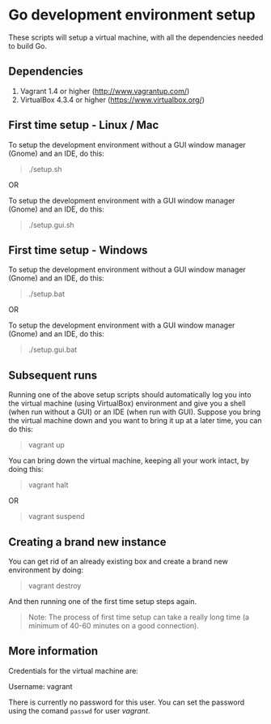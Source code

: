 Go development environment setup
================================

These scripts will setup a virtual machine, with all the dependencies needed to build Go.


Dependencies
------------

1. Vagrant 1.4 or higher (http://www.vagrantup.com/)
2. VirtualBox 4.3.4 or higher (https://www.virtualbox.org/)


First time setup - Linux / Mac
------------------------------

To setup the development environment without a GUI window manager (Gnome) and an IDE, do this:
> ./setup.sh

OR

To setup the development environment with a GUI window manager (Gnome) and an IDE, do this:
> ./setup.gui.sh


First time setup - Windows
--------------------------

To setup the development environment without a GUI window manager (Gnome) and an IDE, do this:
> ./setup.bat

OR

To setup the development environment with a GUI window manager (Gnome) and an IDE, do this:
> ./setup.gui.bat


Subsequent runs
---------------

Running one of the above setup scripts should automatically log you into the virtual machine (using VirtualBox) environment and give you a shell (when run without a GUI) or an IDE (when run with GUI). Suppose you bring the virtual machine down and you want to bring it up at a later time, you can do this:
> vagrant up

You can bring down the virtual machine, keeping all your work intact, by doing this:
> vagrant halt

OR

> vagrant suspend


Creating a brand new instance
-----------------------------

You can get rid of an already existing box and create a brand new environment by doing:
> vagrant destroy

And then running one of the first time setup steps again. 

> Note: The process of first time setup can take a really long time (a minimum of 40-60 minutes on a good connection).


More information
----------------

Credentials for the virtual machine are:

  Username: vagrant

There is currently no password for this user. You can set the password using the comand `passwd` for user *vagrant*.
